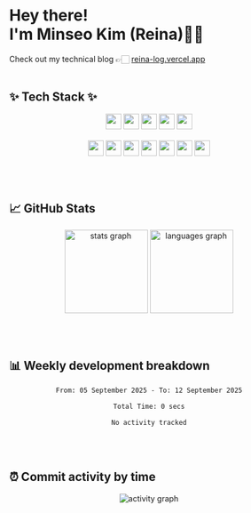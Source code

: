 <!--
**Rla-oes/Rla-oes** is a ✨ _special_ ✨ repository because its `README.md` (this file) appears on your GitHub profile.

Here are some ideas to get you started:

- 🔭 I’m currently working on ...
- 🌱 I’m currently learning ...
- 👯 I’m looking to collaborate on ...
- 🤔 I’m looking for help with ...
- 💬 Ask me about ...
- 📫 How to reach me: ...
- 😄 Pronouns: ...
- ⚡ Fun fact: ...
-->
# Hey there! <br/> I'm Minseo Kim (Reina)👋🏻
Check out my technical blog 👉🏻 [reina-log.vercel.app](https://reina-log.vercel.app)
<br/><br/>

## ✨ Tech Stack ✨

<div align="center">
  <!-- 1st row -->
  <img src="https://img.shields.io/badge/Spring-6DB33F?logo=spring&logoColor=black&style=for-the-badge" height="28" />
  <img src="https://img.shields.io/badge/Node.js-339933?logo=nodedotjs&logoColor=white&style=for-the-badge" height="28" />
  <img src="https://img.shields.io/badge/MySQL-4479A1?logo=mysql&logoColor=white&style=for-the-badge" height="28" />
  <img src="https://img.shields.io/badge/PyTorch-EE4C2C?logo=pytorch&logoColor=white&style=for-the-badge" height="28" />
  <img src="https://img.shields.io/badge/React-61DAFB?logo=react&logoColor=black&style=for-the-badge" height="28" />
</div>

<br/>

<div align="center">
  <!-- 2nd row -->
  <img src="https://skillicons.dev/icons?i=js" height="28" />
  <img src="https://cdn.jsdelivr.net/gh/devicons/devicon/icons/java/java-original.svg" height="28" />
  <img src="https://cdn.jsdelivr.net/gh/devicons/devicon/icons/html5/html5-original.svg" height="28" />
  <img src="https://cdn.jsdelivr.net/gh/devicons/devicon/icons/css3/css3-original.svg" height="28" />
  <img src="https://cdn.jsdelivr.net/gh/devicons/devicon/icons/cplusplus/cplusplus-original.svg" height="28" />
  <img src="https://cdn.jsdelivr.net/gh/devicons/devicon/icons/python/python-original.svg" height="28" />
  <img src="https://cdn.jsdelivr.net/gh/devicons/devicon/icons/r/r-original.svg" height="28" />
</div>

<br/><br/>

## 📈 GitHub Stats

<div align="center">
  <img src="https://github-readme-stats.vercel.app/api?username=Rla-oes&hide_title=false&hide_rank=false&show_icons=true&include_all_commits=true&count_private=true&disable_animations=false&theme=material-palenight&locale=en&hide_border=false&order=1" height="150" alt="stats graph"  />
  <img src="https://github-readme-stats.vercel.app/api/top-langs?username=Rla-oes&locale=en&hide_title=false&layout=compact&card_width=320&langs_count=10&theme=discord_old_blurple&hide_border=false&order=2" height="150" alt="languages graph"  />
</div>

<br/><br/>

## 📊 Weekly development breakdown
<div align="center">

<!--START_SECTION:waka-->

```txt
From: 05 September 2025 - To: 12 September 2025

Total Time: 0 secs

No activity tracked
```

<!--END_SECTION:waka-->
</div>
<br/><br/>

## ⏰ Commit activity by time

<div align="center">
  <img src="https://github-readme-activity-graph.vercel.app/graph?username=Rla-oes&theme=rogue" alt="activity graph" />
</div>
